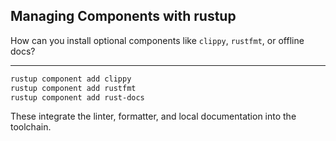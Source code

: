 ## Managing Components with rustup

How can you install optional components like `clippy`, `rustfmt`, or offline docs?

---

```bash
rustup component add clippy
rustup component add rustfmt
rustup component add rust-docs
```

These integrate the linter, formatter, and local documentation into the toolchain.

